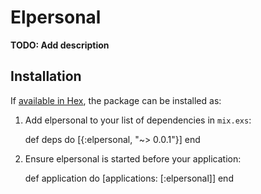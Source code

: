 # Elpersonal

**TODO: Add description**

## Installation

If [available in Hex](https://hex.pm/docs/publish), the package can be installed as:

  1. Add elpersonal to your list of dependencies in `mix.exs`:

        def deps do
          [{:elpersonal, "~> 0.0.1"}]
        end

  2. Ensure elpersonal is started before your application:

        def application do
          [applications: [:elpersonal]]
        end
